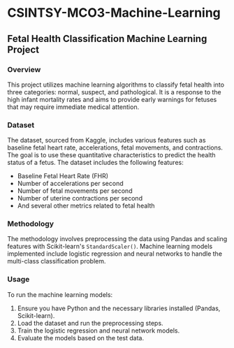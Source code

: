 # CSINTSY-MCO3-Machine-Learning

## Fetal Health Classification Machine Learning Project

### Overview
This project utilizes machine learning algorithms to classify fetal health into three categories: normal, suspect, and pathological. It is a response to the high infant mortality rates and aims to provide early warnings for fetuses that may require immediate medical attention.

### Dataset
The dataset, sourced from Kaggle, includes various features such as baseline fetal heart rate, accelerations, fetal movements, and contractions. The goal is to use these quantitative characteristics to predict the health status of a fetus. The dataset includes the following features:

- Baseline Fetal Heart Rate (FHR)
- Number of accelerations per second
- Number of fetal movements per second
- Number of uterine contractions per second
- And several other metrics related to fetal health

### Methodology
The methodology involves preprocessing the data using Pandas and scaling features with Scikit-learn's `StandardScaler()`. Machine learning models implemented include logistic regression and neural networks to handle the multi-class classification problem.

### Usage
To run the machine learning models:
1. Ensure you have Python and the necessary libraries installed (Pandas, Scikit-learn).
2. Load the dataset and run the preprocessing steps.
3. Train the logistic regression and neural network models.
4. Evaluate the models based on the test data.
